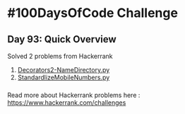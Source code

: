 # #100DaysOfCode Challenge
## Day 93: Quick Overview
Solved 2 problems from Hackerrank  
1. [Decorators2-NameDirectory.py](https://github.com/divyatejakotteti/100DaysOfCode/blob/master/Day%2093/Decorators2-NameDirectory.py)
3. [StandardlizeMobileNumbers.py](https://github.com/divyatejakotteti/100DaysOfCode/blob/master/Day%2093/StandardlizeMobileNumbers.py)
### 
Read more about Hackerrank problems here : https://www.hackerrank.com/challenges